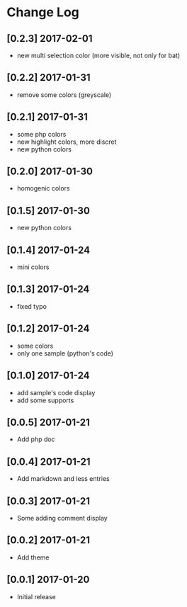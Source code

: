 # Change Log

## [0.2.3] 2017-02-01
- new multi selection color (more visible, not only for bat)

## [0.2.2] 2017-01-31
- remove some colors (greyscale)

## [0.2.1] 2017-01-31
- some php colors
- new highlight colors, more discret
- new python colors

## [0.2.0] 2017-01-30
- homogenic colors

## [0.1.5] 2017-01-30
- new python colors

## [0.1.4] 2017-01-24
- mini colors

## [0.1.3] 2017-01-24
- fixed typo

## [0.1.2] 2017-01-24
- some colors
- only one sample (python's code)

## [0.1.0] 2017-01-24
- add sample's code display
- add some supports

## [0.0.5] 2017-01-21
- Add php doc

## [0.0.4] 2017-01-21
- Add markdown and less entries

## [0.0.3] 2017-01-21
- Some adding comment display

## [0.0.2] 2017-01-21
- Add theme

## [0.0.1] 2017-01-20
- Initial release
